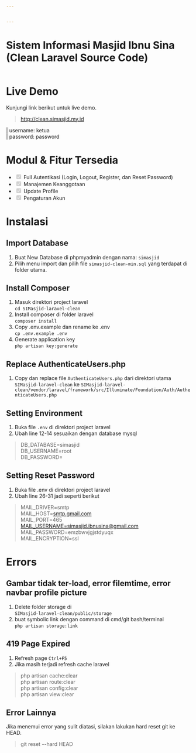 ```yaml
---


---
```


<h1 id="sistem-informasi-masjid-ibnu-sina-clean-laravel-source-code">Sistem Informasi Masjid Ibnu Sina (Clean Laravel Source Code)</h1>
<p><img src="http://simasjid.my.id/public/dist/assets/img/ibnusina.jpg" alt=""></p>
<h1 id="live-demo">Live Demo</h1>
<p>Kunjungi link berikut untuk live demo.</p>
<blockquote>
<p><a href="http://clean.simasjid.my.id">http://clean.simasjid.my.id</a></p>
</blockquote>
<p>| username: ketua<br>
| password: password</p>
<h1 id="modul---fitur-tersedia">Modul &amp;  Fitur Tersedia</h1>
<ul>
<li class="task-list-item"><input type="checkbox" class="task-list-item-checkbox" checked="true" disabled=""> Full Autentikasi (Login, Logout, Register, dan Reset Password)</li>
<li class="task-list-item"><input type="checkbox" class="task-list-item-checkbox" checked="true" disabled=""> Manajemen Keanggotaan</li>
<li class="task-list-item"><input type="checkbox" class="task-list-item-checkbox" checked="true" disabled=""> Update Profile</li>
<li class="task-list-item"><input type="checkbox" class="task-list-item-checkbox" checked="true" disabled=""> Pengaturan Akun</li>
</ul>
<h1 id="instalasi">Instalasi</h1>
<h2 id="import-database">Import Database</h2>
<ol>
<li>Buat New Database di phpmyadmin dengan nama: <code>simasjid</code></li>
<li>Pilih menu import dan pilih file <code>simasjid-clean-min.sql</code> yang terdapat di folder utama.</li>
</ol>
<h2 id="install-composer">Install Composer</h2>
<ol>
<li>Masuk direktori project laravel<br>
<code>cd SIMasjid-laravel-clean</code></li>
<li>Install composer di folder laravel<br>
<code>composer install</code></li>
<li>Copy .env.example dan rename ke .env<br>
<code>cp .env.example .env</code></li>
<li>Generate application key<br>
<code>php artisan key:generate</code></li>
</ol>
<h2 id="replace-authenticateusers.php">Replace AuthenticateUsers.php</h2>
<ol>
<li>Copy dan replace file <code>AuthenticateUsers.php</code> dari direktori utama <code>SIMasjid-laravel-clean</code> ke  <code>SIMasjid-laravel-clean/vendor/laravel/framework/src/Illuminate/Foundation/Auth/AuthenticateUsers.php</code></li>
</ol>
<h2 id="setting-environment">Setting Environment</h2>
<ol>
<li>Buka file <code>.env</code> di direktori project laravel</li>
<li>Ubah line 12-14 sesuaikan dengan database mysql</li>
</ol>
<blockquote>
<p>DB_DATABASE=simasjid<br>
DB_USERNAME=root<br>
DB_PASSWORD=</p>
</blockquote>
<h2 id="setting-reset-password">Setting Reset Password</h2>
<ol>
<li>Buka file .env di direktori project laravel</li>
<li>Ubah line 26-31 jadi seperti berikut</li>
</ol>
<blockquote>
<p>MAIL_DRIVER=smtp<br>
MAIL_HOST=<a href="http://smtp.gmail.com">smtp.gmail.com</a><br>
MAIL_PORT=465<br>
<a href="mailto:MAIL_USERNAME=simasjid.ibnusina@gmail.com">MAIL_USERNAME=simasjid.ibnusina@gmail.com</a><br>
MAIL_PASSWORD=emzbwvjgjstdyuqx<br>
MAIL_ENCRYPTION=ssl</p>
</blockquote>
<h1 id="errors">Errors</h1>
<h2 id="gambar-tidak-ter-load-error-filemtime-error-navbar-profile-picture">Gambar tidak ter-load, error filemtime, error navbar profile picture</h2>
<ol>
<li>Delete folder storage di<br>
<code>SIMasjid-laravel-clean/public/storage</code></li>
<li>buat symbolic link dengan command di cmd/git bash/terminal<br>
<code>php artisan storage:link</code></li>
</ol>
<h2 id="page-expired">419 Page Expired</h2>
<ol>
<li>Refresh page <code>Ctrl+F5</code></li>
<li>Jika masih terjadi refresh cache laravel</li>
</ol>
<blockquote>
<p>php artisan cache:clear<br>
php artisan route:clear<br>
php artisan config:clear<br>
php artisan view:clear</p>
</blockquote>
<h2 id="error-lainnya">Error Lainnya</h2>
<p>Jika menemui error yang sulit diatasi, silakan lakukan hard reset git ke HEAD.</p>
<blockquote>
<p>git reset --hard HEAD</p>
</blockquote>

